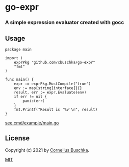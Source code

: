 # go-expr

### A simple expression evaluator created with gocc

## Usage

```
package main

import (
	exprPkg "github.com/cbuschka/go-expr"
	"fmt"
)

func main() {
	expr := exprPkg.MustCompile("true")
	env := map[string]interface{}{}
	result, err := expr.Evaluate(env)
	if err != nil {
		panic(err)
	}
	fmt.Printf("Result is '%v'\n", result)
}
```
[see cmd/example/main.go](./cmd/example/main.go)


## License
Copyright (c) 2021 by [Cornelius Buschka](https://github.com/cbuschka).

[MIT](./license.txt)
